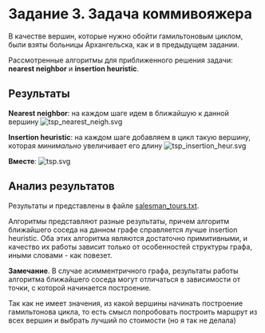 # Задание 3. Задача коммивояжера

В качестве вершин, которые нужно обойти гамильтоновым циклом,
были взяты больницы Архангельска, как и в предыдущем задании.

Рассмотренные алгоритмы для приближенного решения задачи:
**nearest neighbor** и **insertion heuristic**.

## Результаты
**Nearest neighbor**: на каждом шаге идем в ближайшую к данной
вершину
![tsp_nearest_neigh.svg](./tsp_nearest_neigh.svg)

**Insertion heuristic**: на каждом шаге добавляем в цикл такую
вершину, которая *минимально* увеличивает его длину
![tsp_insertion_heur.svg](./tsp_insertion_heur.svg)

**Вместе**:
![tsp.svg](./tsp.svg)

## Анализ результатов
Результаты и представлены в файле [salesman_tours.txt](./salesman_tours.txt).

Алгоритмы представляют разные результаты, причем алгоритм
ближайшего соседа на данном графе справляется лучше
insertion heuristic. Оба этих алгоритма являются достаточно
примитивными, и качество их работы зависит только от особенностей
структуры графа, иными словами - как повезет.

**Замечание**. В случае асимментричного графа, результаты
работы алгоритма ближайшего соседа могут отличаться в
зависимости от точки, с которой начинается построение.

Так как не имеет значения, из какой вершины
начинать построение гамильтонова цикла, то есть смысл попробовать построить маршрут из всех
вершин и выбрать лучший по стоимости (но я так не делала)
